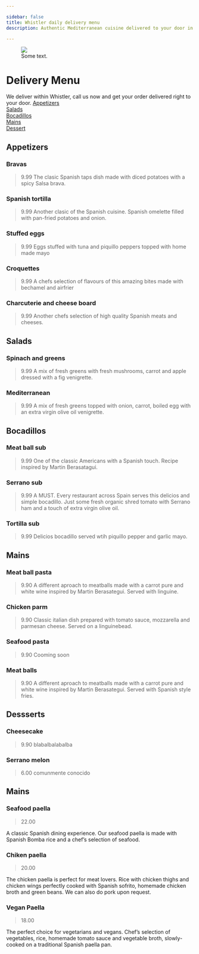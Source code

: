 ```yaml
---

sidebar: false
title: Whistler daily delivery menu
description: Authentic Mediterranean cuisine delivered to your door in Whistler.

---
```

<figure class="full-width-img">
  <img src="/img/EnTuCasa-Paella.jpg">
  <figcaption>Some text.</figcaption>
</figure>

# Delivery Menu
We deliver within Whistler, call us now and get your order delivered right to your door. 
[Appetizers](#appetizers)  
[Salads](#salads)  
[Bocadillos](#bocadillos)  
[Mains](#mains)  
[Dessert](#dessert)  


## Appetizers

### Bravas
> 9.99
The clasic Spanish taps dish made with diced potatoes with a spicy Salsa brava.

### Spanish tortilla
> 9.99
Another clasic of the Spanish cuisine. Spanish omelette filled with pan-fried potatoes and onion.

### Stuffed eggs
> 9.99
Eggs stuffed with tuna and piquillo peppers topped with home made mayo

### Croquettes
> 9.99
A chefs selection of flavours of this amazing bites made with bechamel and airfrier

### Charcuterie and cheese board
> 9.99
Another chefs selection of high quality Spanish meats and cheeses.


## Salads

### Spinach and greens 
> 9.99
A mix of fresh greens with fresh mushrooms, carrot and apple dressed with a fig venigrette.

### Mediterranean 
> 9.99
A mix of fresh greens topped with onion, carrot, boiled egg with an extra virgin olive oil venigrette.


## Bocadillos

### Meat ball sub
> 9.99
One of the classic Americans with a Spanish touch. Recipe inspired by Martin Berasatagui.

### Serrano sub
> 9.99
A MUST. Every restaurant across Spain serves this delicios and simple bocadillo. Just some fresh organic shred tomato with Serrano ham and a touch of extra virgin olive oil.

### Tortilla sub
> 9.99
Delicios bocadillo served wtih piquillo pepper and garlic mayo. 


## Mains

### Meat ball pasta
> 9.90
A different aproach to meatballs made with a carrot pure and white wine inspired by Martin Berasategui. Served with linguine.

### Chicken parm
> 9.90
Classic italian dish prepared with tomato sauce, mozzarella and parmesan cheese. Served on a linguinebead.

### Seafood pasta
> 9.90
Cooming soon 

### Meat balls 
> 9.90
A different aproach to meatballs made with a carrot pure and white wine inspired by Martin Berasategui. Served with Spanish style fries.


## Dessserts

### Cheesecake
> 9.90
blabalbalabalba

### Serrano melon
> 6.00
comunmente conocido


## Mains

### Seafood paella 
> 22.00

A classic Spanish dining experience. Our seafood paella is made with Spanish Bomba rice and a chef’s selection of seafood.

### Chiken paella 
> 20.00

The chicken paella is perfect for meat lovers. Rice with chicken thighs and chicken wings perfectly cooked with Spanish sofrito, homemade chicken broth and green beans. We can also do pork upon request.

### Vegan Paella
> 18.00

The perfect choice for vegetarians and vegans. Chef’s selection of vegetables, rice, homemade tomato sauce and vegetable broth, slowly-cooked on a traditional Spanish paella pan.








